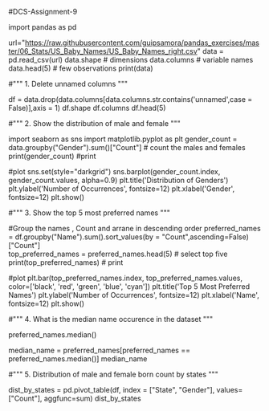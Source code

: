 #DCS-Assignment-9

import pandas as pd

url="https://raw.githubusercontent.com/guipsamora/pandas_exercises/master/06_Stats/US_Baby_Names/US_Baby_Names_right.csv"
data = pd.read_csv(url)
data.shape              # dimensions
data.columns              # variable names
data.head(5)            # few observations
print(data)

#""" 1. Delete unnamed columns """

df = data.drop(data.columns[data.columns.str.contains('unnamed',case = False)],axis = 1)
df.shape
df.columns
df.head(5)

#""" 2. Show the distribution of male and female """

import seaborn as sns
import matplotlib.pyplot as plt
gender_count = data.groupby("Gender").sum()["Count"]      # count the males and females
print(gender_count)      #print

#plot
sns.set(style="darkgrid")
sns.barplot(gender_count.index, gender_count.values, alpha=0.9)
plt.title('Distribution of Genders')
plt.ylabel('Number of Occurrences', fontsize=12)
plt.xlabel('Gender', fontsize=12)
plt.show()

#""" 3. Show the top 5 most preferred names """

#Group the names , Count and arrane in descending order
preferred_names = df.groupby("Name").sum().sort_values(by = "Count",ascending=False)["Count"]  
top_preferred_names = preferred_names.head(5)   # select top five
print(top_preferred_names)         # print

#plot
plt.bar(top_preferred_names.index, top_preferred_names.values, color=['black', 'red', 'green', 'blue', 'cyan'])
plt.title('Top 5 Most Preferred Names')
plt.ylabel('Number of Occurrences', fontsize=12)
plt.xlabel('Name', fontsize=12)
plt.show()

#""" 4. What is the median name occurence in the dataset """

preferred_names.median()

median_name = preferred_names[preferred_names == preferred_names.median()]
median_name

#""" 5. Distribution of male and female born count by states """

dist_by_states = pd.pivot_table(df, index = ["State", "Gender"], values= ["Count"], aggfunc=sum)
dist_by_states
